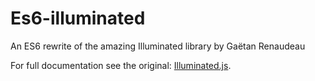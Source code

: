 # Es6-illuminated
An ES6 rewrite of the amazing Illuminated library by Gaëtan Renaudeau

For full documentation see the original: [Illuminated.js](https://github.com/gre/illuminated.js).
